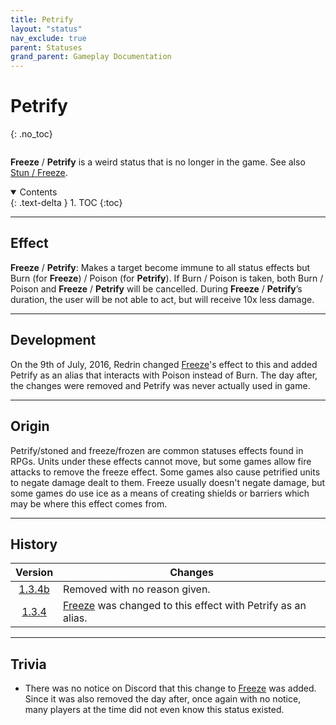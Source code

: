```yaml
---
title: Petrify
layout: "status"
nav_exclude: true
parent: Statuses
grand_parent: Gameplay Documentation
---
```


# Petrify
{: .no_toc}

<div class="row">
<div class="column content" markdown="1">

**Freeze** / **Petrify** is a weird status that is no longer in the game. See also [Stun / Freeze](/game/status/stun).

</div>
<div class="column toc" markdown="1">
<details open markdown="block">
<summary>
Contents
</summary>
{: .text-delta }
1. TOC
{:toc}
</details>
</div>
</div> 

---

## Effect

**Freeze** / **Petrify**: Makes a target become immune to all status effects but Burn (for **Freeze**) / Poison (for **Petrify**). If Burn / Poison is taken, both Burn / Poison and **Freeze** / **Petrify** will be cancelled. During **Freeze** / **Petrify**’s duration, the user will be not able to act, but will receive 10x less damage.

---

## Development

On the 9th of July, 2016, Redrin changed [Freeze](/game/status/stun)'s effect to this and added Petrify as an alias that interacts with Poison instead of Burn. The day after, the changes were removed and Petrify was never actually used in game.

---

## Origin

Petrify/stoned and freeze/frozen are common statuses effects found in RPGs. Units under these effects cannot move, but some games allow fire attacks to remove the freeze effect. Some games also cause petrified units to negate damage dealt to them. Freeze usually doesn't negate damage, but some games do use ice as a means of creating shields or barriers which may be where this effect comes from.

---

## History

| Version | Changes |
| :---: | --- |
| [1.3.4b](/game/changelog/v1.html#v1.3.4b) | Removed with no reason given. |
| [1.3.4](/game/changelog/v1.html#v1.3.4) | [Freeze](/game/status/stun) was changed to this effect with Petrify as an alias. |

---

## Trivia

- There was no notice on Discord that this change to [Freeze](/game/status/stun) was added. Since it was also removed the day after, once again with no notice, many players at the time did not even know this status existed.